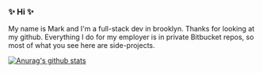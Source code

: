 ### ✨ Hi ✨

My name is Mark and I'm a full-stack dev in brooklyn. Thanks for looking at my github. Everything I do for my employer is in private Bitbucket repos, so most of what you see here are side-projects.

[![Anurag's github stats](https://github-readme-stats.vercel.app/api?username=mrkutly&show_icons=true&theme=tokyonight)](https://github.com/anuraghazra/github-readme-stats)
